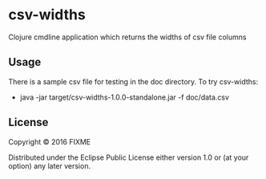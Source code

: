 # csv-widths

Clojure cmdline application which returns the widths of csv file columns

## Usage

There is a sample csv file for testing in the doc directory. To try csv-widths:

- java -jar target/csv-widths-1.0.0-standalone.jar -f doc/data.csv


## License

Copyright © 2016 FIXME

Distributed under the Eclipse Public License either version 1.0 or (at
your option) any later version.
